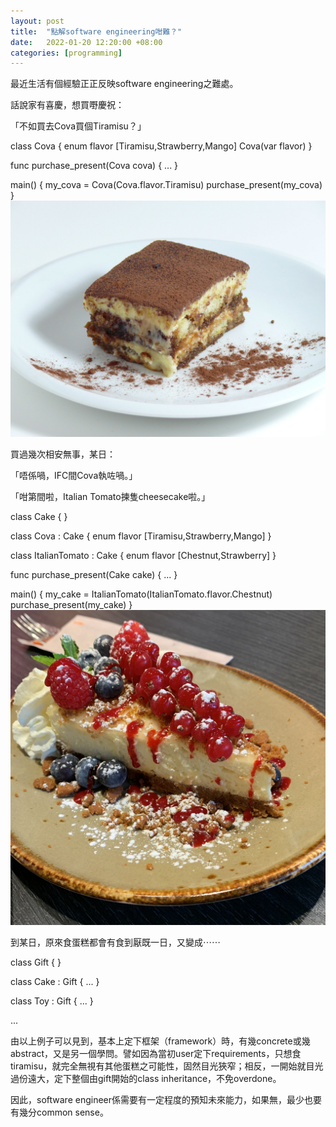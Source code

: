 ```yaml
---
layout: post
title:  "點解software engineering咁難？"
date:   2022-01-20 12:20:00 +08:00
categories: [programming]
---
```


最近生活有個經驗正正反映software engineering之難處。

話說家有喜慶，想買嘢慶祝：

「不如買去Cova買個Tiramisu？」

class Cova
{
	enum flavor [Tiramisu,Strawberry,Mango]
	Cova(var flavor)
}

func purchase_present(Cova cova)
{
    ...
}

main()
{
	my_cova = Cova(Cova.flavor.Tiramisu)
	purchase_present(my_cova)
}
![image](/assets/img/Tiramisu_-_Raffaele_Diomede.jpg)

買過幾次相安無事，某日：

「唔係喎，IFC間Cova執咗喎。」

「咁第間啦，Italian Tomato揀隻cheesecake啦。」

class Cake
{
}

class Cova : Cake
{
	enum flavor [Tiramisu,Strawberry,Mango]
}

class ItalianTomato : Cake
{
	enum flavor [Chestnut,Strawberry]
}

func purchase_present(Cake cake)
{
    ...
}

main()
{
	my_cake = ItalianTomato(ItalianTomato.flavor.Chestnut)
	purchase_present(my_cake)
}
![image](/assets/img/1920px-Cheesecake_mit_Beeren.jpg)

到某日，原來食蛋糕都會有食到厭既一日，又變成⋯⋯

class Gift
{
}

class Cake : Gift
{
    ...
}

class Toy : Gift
{
    ...
}

...

由以上例子可以見到，基本上定下框架（framework）時，有幾concrete或幾abstract，又是另一個學問。譬如因為當初user定下requirements，只想食tiramisu，就完全無視有其他蛋糕之可能性，固然目光狹窄；相反，一開始就目光過份遠大，定下整個由gift開始的class inheritance，不免overdone。

因此，software engineer係需要有一定程度的預知未來能力，如果無，最少也要有幾分common sense。

